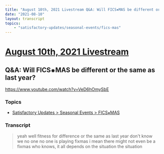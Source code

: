 ```yaml
---
title: "August 10th, 2021 Livestream Q&A: Will FICS⁕MAS be different or the same as last year?"
date: "2021-08-10"
layout: transcript
topics:
    - "satisfactory-updates/seasonal-events/fics-mas"
---
```

# [August 10th, 2021 Livestream](../2021-08-10.md)
## Q&A: Will FICS⁕MAS be different or the same as last year?
https://www.youtube.com/watch?v=VeD6hOmySbE

### Topics
* [Satisfactory Updates > Seasonal Events > FICS⁕MAS](../topics/satisfactory-updates/seasonal-events/fics-mas.md)

### Transcript

> yeah well fitness for difference or the same as last year don't know we no one no one is playing fixmas i mean there might not even be a fixmas who knows, it all depends on the situation the situation
